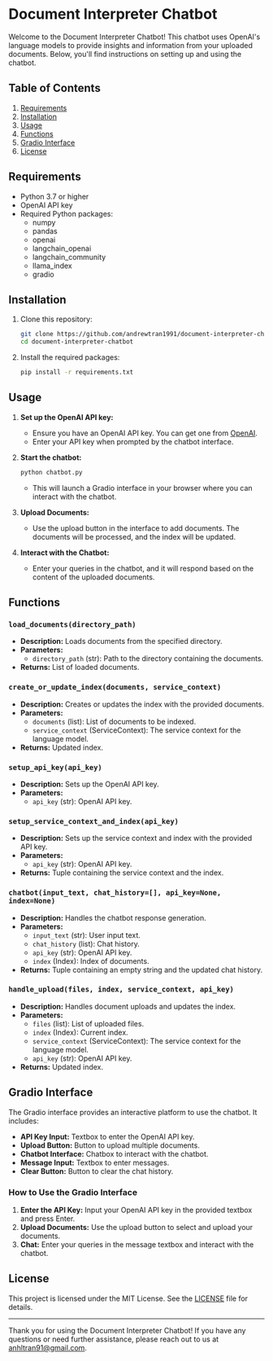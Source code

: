 # Document Interpreter Chatbot

Welcome to the Document Interpreter Chatbot! This chatbot uses OpenAI's language models to provide insights and information from your uploaded documents. Below, you'll find instructions on setting up and using the chatbot.

## Table of Contents
1. [Requirements](#requirements)
2. [Installation](#installation)
3. [Usage](#usage)
4. [Functions](#functions)
5. [Gradio Interface](#gradio-interface)
6. [License](#license)

## Requirements

- Python 3.7 or higher
- OpenAI API key
- Required Python packages:
  - numpy
  - pandas
  - openai
  - langchain_openai
  - langchain_community
  - llama_index
  - gradio

## Installation

1. Clone this repository:
    ```bash
    git clone https://github.com/andrewtran1991/document-interpreter-chatbot.git
    cd document-interpreter-chatbot
    ```

2. Install the required packages:
    ```bash
    pip install -r requirements.txt
    ```

## Usage

1. **Set up the OpenAI API key:**
   - Ensure you have an OpenAI API key. You can get one from [OpenAI](https://beta.openai.com/signup/).
   - Enter your API key when prompted by the chatbot interface.

2. **Start the chatbot:**
    ```bash
    python chatbot.py
    ```
   - This will launch a Gradio interface in your browser where you can interact with the chatbot.

3. **Upload Documents:**
   - Use the upload button in the interface to add documents. The documents will be processed, and the index will be updated.

4. **Interact with the Chatbot:**
   - Enter your queries in the chatbot, and it will respond based on the content of the uploaded documents.

## Functions

### `load_documents(directory_path)`
- **Description:** Loads documents from the specified directory.
- **Parameters:**
  - `directory_path` (str): Path to the directory containing the documents.
- **Returns:** List of loaded documents.

### `create_or_update_index(documents, service_context)`
- **Description:** Creates or updates the index with the provided documents.
- **Parameters:**
  - `documents` (list): List of documents to be indexed.
  - `service_context` (ServiceContext): The service context for the language model.
- **Returns:** Updated index.

### `setup_api_key(api_key)`
- **Description:** Sets up the OpenAI API key.
- **Parameters:**
  - `api_key` (str): OpenAI API key.

### `setup_service_context_and_index(api_key)`
- **Description:** Sets up the service context and index with the provided API key.
- **Parameters:**
  - `api_key` (str): OpenAI API key.
- **Returns:** Tuple containing the service context and the index.

### `chatbot(input_text, chat_history=[], api_key=None, index=None)`
- **Description:** Handles the chatbot response generation.
- **Parameters:**
  - `input_text` (str): User input text.
  - `chat_history` (list): Chat history.
  - `api_key` (str): OpenAI API key.
  - `index` (Index): Index of documents.
- **Returns:** Tuple containing an empty string and the updated chat history.

### `handle_upload(files, index, service_context, api_key)`
- **Description:** Handles document uploads and updates the index.
- **Parameters:**
  - `files` (list): List of uploaded files.
  - `index` (Index): Current index.
  - `service_context` (ServiceContext): The service context for the language model.
  - `api_key` (str): OpenAI API key.
- **Returns:** Updated index.

## Gradio Interface

The Gradio interface provides an interactive platform to use the chatbot. It includes:

- **API Key Input:** Textbox to enter the OpenAI API key.
- **Upload Button:** Button to upload multiple documents.
- **Chatbot Interface:** Chatbox to interact with the chatbot.
- **Message Input:** Textbox to enter messages.
- **Clear Button:** Button to clear the chat history.

### How to Use the Gradio Interface

1. **Enter the API Key:** Input your OpenAI API key in the provided textbox and press Enter.
2. **Upload Documents:** Use the upload button to select and upload your documents.
3. **Chat:** Enter your queries in the message textbox and interact with the chatbot.

## License

This project is licensed under the MIT License. See the [LICENSE](LICENSE) file for details.

---

Thank you for using the Document Interpreter Chatbot! If you have any questions or need further assistance, please reach out to us at [anhltran91@gmail.com](mailto:anhltran91@gmail.com).
